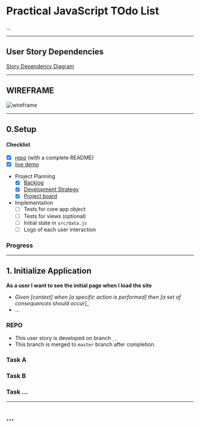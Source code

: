 # Practical JavaScript TOdo List

...

---

## User Story Dependencies

[Story Dependency Diagram](https://excalidraw.com/)

---

## WIREFRAME

![wireframe]()

---

## 0.Setup

#### Checklist
- [x] [repo](https://github.com/LujiAnna/encapsulation-week1-todo-practical-javascript) (with a complete README)
- [x] [live demo](https://lujianna.github.io/encapsulation-week1-todo-practical-javascript/)
- Project Planning
  - [x] [Backlog](https://github.com/LujiAnna/encapsulation-week1-todo-practical-javascript/blob/master/project-planning/backlog.md)
  - [x] [Development Strategy](https://github.com/LujiAnna/encapsulation-week1-todo-practical-javascript/blob/master/project-planning/development-strategy.md)
  - [x] [Project board](https://github.com/LujiAnna/encapsulation-week1-todo-practical-javascript/projects/1?add_cards_query=is%3Aopen)
- Implementation
  - [ ] Tests for core app object
  - [ ] Tests for views (optional)
  - [ ] Initial state in `src/data.js`
  - [ ] Logs of each user interaction

<!-- the next 4 headers are for Wednesday Check-In -->
### Progress


---

## 1. Initialize Application

__As a user I want to see the initial page when I load the site__

- _Given [context] when [a specific action is performed] then [a set of consequences should occur]__
- ...

### REPO

- This user story is developed on branch `_`.
- This branch is merged to `master` branch after completion.

### Task A

### Task B

### Task ...

---

## ...
